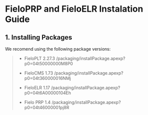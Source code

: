 # FieloPRP and FieloELR Instalation Guide

## 1. Installing Packages

We recomend using the following package versions:

> - FieloPLT 2.27.3
> /packaging/installPackage.apexp?p0=04t50000000M8P0
> 
> - FieloCMS 1.73
> /packaging/installPackage.apexp?p0=04t360000016NMj
> 
> - FieloELR 1.17
> /packaging/installPackage.apexp?p0=04t6A00000104Eh
> 
> - Fielo PRP 1.4
> /packaging/installPackage.apexp?p0=04t46000001pj8R
